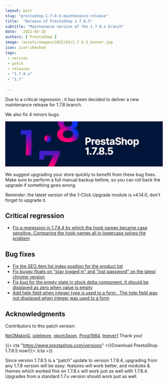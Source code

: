 ```yaml
---
layout: post
slug: "prestashop-1-7-8-5-maintenance-release"
title:  "Release of PrestaShop 1.7.8.5"
subtitle: "Maintenance version of the 1.7.8.x branch"
date:   2022-03-18
authors: [ PrestaShop ]
image: /assets/images/2022/03/1.7.8.5_banner.jpg
icon: icon-checked
tags:
 - version
 - patch
 - releases
 - "1.7.8.x"
 - "1.7"

---
```


Due to a critical regression , it has been decided to deliver a new maintenance release for 1.7.8 branch.

We also fix 4 minors bugs.


![1.7.8.5 is available!](/assets/images/2022/03/1.7.8.5_banner.jpg)


We suggest upgrading your store quickly to benefit from these bug fixes. Make sure to perform a full manual backup before, so you can roll back the upgrade if something goes wrong.

Reminder: the latest version of the 1-Click Upgrade module is v4.14.0, don't forget to upgrade it.

## Critical regression

- [Fix a regression in 1.7.8.4 by which the hook  names  became case sensitive. Comparing the hook names all in lowercase solves the problem](https://github.com/PrestaShop/PrestaShop/pull/27874)


## Bug fixes

- [Fix the SEO  item list index position for the product list](https://github.com/PrestaShop/PrestaShop/issues/27725)
- [Fix buggy floats on “stay logged in” and ”lost password” on the latest chrome version](https://github.com/PrestaShop/PrestaShop/issues/27835)
- [Fix bug for the empty state in stock delta component. It should be displayed as zero when value is empty](https://github.com/PrestaShop/PrestaShop/issues/27736)
- [Add help field when integer type is used to a form . The help field was not displayed when integer was used to a form](https://github.com/PrestaShop/PrestaShop/issues/27761)



## Acknowledgments

Contributors to this patch version:

[NeOMakinG](https://github.com/neomaking), [jolelievre](https://github.com/jolelievre), [okom3pom](https://github.com/okom3pom), [Progi1984](https://github.com/progi1984), [lmeyer1](https://github.com/lmeyer1)
Thank you!

{{< cta "https://www.prestashop.com/versions" >}}Download PrestaShop 1.7.8.5 now!{{< /cta >}}

Since version 1.7.8.5 is a “patch” update to version 1.7.8.4, upgrading from any 1.7.8 version will be easy: features will work better, and modules & themes which worked fine on 1.7.8.x will work just as well with 1.7.8.4. Upgrades from a standard 1.7.x version should work just as well.
